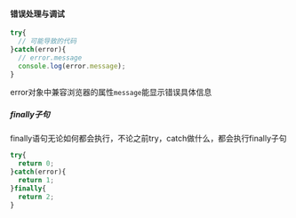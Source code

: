 #### 错误处理与调试
```javascript
try{
  // 可能导致的代码
}catch(error){
  // error.message
  console.log(error.message);
}
```
error对象中兼容浏览器的属性`message`能显示错误具体信息
##### finally子句
finally语句无论如何都会执行，不论之前try，catch做什么，都会执行finally子句
```javascript
try{
  return 0;
}catch(error){
  return 1;
}finally{
  return 2;
}
```
